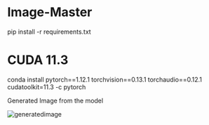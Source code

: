 # Image-Master

pip install -r requirements.txt
# CUDA 11.3
conda install pytorch==1.12.1 torchvision==0.13.1 torchaudio==0.12.1 cudatoolkit=11.3 -c pytorch

Generated Image from the model

![generatedimage](https://user-images.githubusercontent.com/90828580/236455652-ffc08864-fc9f-46d3-87ef-484f3011c9e0.png)
